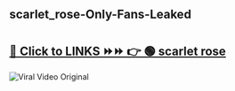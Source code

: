 
 ## scarlet_rose-Only-Fans-Leaked

# <h2><a href="https://clipsfans.com/scarlet_rose&ref=git">🔗 Click to LINKS ⏩⏩ 👉 🟢 scarlet rose </a></h2>

<a href="https://clipsfans.com/scarlet_rose&ref=git" rel="nofollow" data-target="animated-image.originalLink"><img src="https://i.ibb.co.com/xMMVF88/686577567.gif" alt="Viral Video Original" style="max-width: 100%; display: inline-block;" data-target="animated-image.originalImage"></a>
